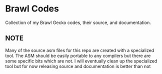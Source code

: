 # Brawl Codes
Collection of my Brawl Gecko codes, their source, and documentation.

## NOTE ##
Many of the source asm files for this repo are created with a specialized tool. The ASM should be easily portable to any compilers but there are some specific bits which are not.  I will eventually clean up the specialized tool but for now releasing source and documentation is better than not
